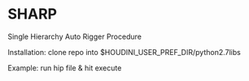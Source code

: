 # SHARP
Single Hierarchy Auto Rigger Procedure

Installation:
clone repo into $HOUDINI_USER_PREF_DIR/python2.7libs

Example:
run hip file & hit execute

